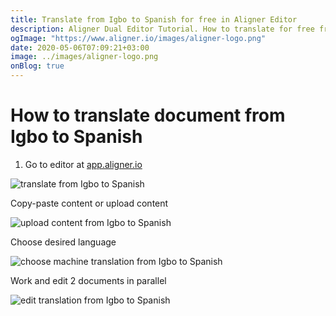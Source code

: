 ```yaml
---
title: Translate from Igbo to Spanish for free in Aligner Editor
description: Aligner Dual Editor Tutorial. How to translate for free from Igbo to Spanish. Aligner is multilingual document management platform. 
ogImage: "https://www.aligner.io/images/aligner-logo.png"
date: 2020-05-06T07:09:21+03:00
image: ../images/aligner-logo.png
onBlog: true
---
```


# How to translate document from Igbo to Spanish

1. Go to editor at [app.aligner.io](https://app.aligner.io "Aligner App web page")

![translate from Igbo to Spanish](../aligner-blank-editor.png "translate from Igbo to Spanish")

Copy-paste content or upload content

![upload content from Igbo to Spanish](../aligner-uploaded-document.png "upload content from Igbo to Spanish")

Choose desired language

![choose machine translation from Igbo to Spanish](../aligner-language-dropdown.png "choose machine translation from Igbo to Spanish")

Work and edit 2 documents in parallel

![edit translation from Igbo to Spanish](../aligner-double-sitded-editor.png "edit translation from Igbo to Spanish")


